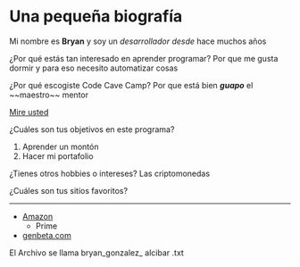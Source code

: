 # Una pequeña biografía

Mi nombre es **Bryan** y soy un _desarrollador_ *desde* hace muchos años

¿Por qué estás tan interesado en aprender programar?
Por que me gusta dormir y para eso necesito automatizar cosas

¿Por qué escogiste Code Cave Camp?
Por que está bien ***guapo*** el \~\~maestro\~\~ mentor

[Mire usted](https://pbs.twimg.com/profile_images/858513359343190016/OFW7NEsd.jpg)

¿Cuáles son tus objetivos en este programa?
1. Aprender un montón
2. Hacer mi portafolio


¿Tienes otros hobbies o intereses?
Las criptomonedas

¿Cuáles son tus sitios favoritos?

---

- [Amazon](https://amazon.com.mx/)
  - Prime
- [genbeta.com](http://genbeta.com)


El Archivo se llama bryan\_gonzalez\_ alcibar .txt
